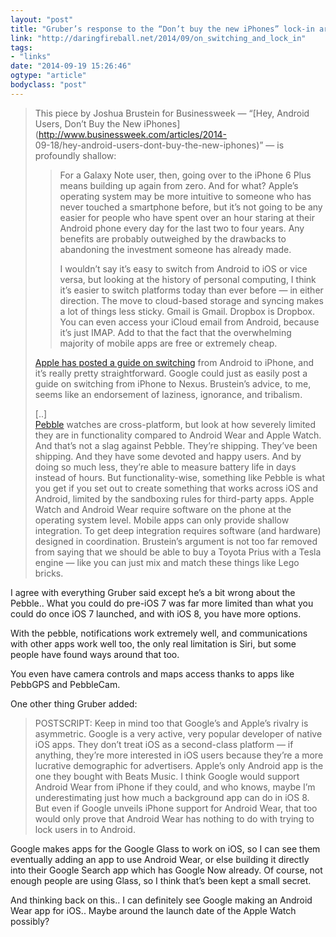 ```yaml
---
layout: "post"
title: "Gruber’s response to the “Don’t buy the new iPhones” lock-in article"
link: "http://daringfireball.net/2014/09/on_switching_and_lock_in"
tags: 
- "links"
date: "2014-09-19 15:26:46"
ogtype: "article"
bodyclass: "post"
---
```


> This piece by Joshua Brustein for Businessweek — “[Hey, Android Users, Don’t Buy the New iPhones](http://www.businessweek.com/articles/2014-<br />
>   09-18/hey-android-users-dont-buy-the-new-iphones)” — is profoundly shallow:
> 
> > For a Galaxy Note user, then, going over to the iPhone 6 Plus means building up again from zero. And for what? Apple’s operating system may be more intuitive to someone who has never touched a smartphone before, but it’s not going to be any easier for people who have spent over an hour staring at their Android phone every day for the last two to four years. Any benefits are probably outweighed by the drawbacks to abandoning the investment someone has already made.
> > 
> >  I wouldn’t say it’s easy to switch from Android to iOS or vice versa, but looking at the history of personal computing, I think it’s easier to switch platforms today than ever before — in either direction. The move to cloud-based storage and syncing makes a lot of things less sticky. Gmail is Gmail. Dropbox is Dropbox. You can even access your iCloud email from Android, because it’s just IMAP. Add to that the fact that the overwhelming majority of mobile apps are free or extremely cheap.
> 
> [Apple has posted a guide on switching](http://support.apple.com/kb/HT6407?viewlocale=en_US&locale=en_US) from Android to iPhone, and it’s really pretty straightforward. Google could just as easily post a guide on switching from iPhone to Nexus. Brustein’s advice, to me, seems like an endorsement of laziness, ignorance, and tribalism.
> 
>  [..]  
> [Pebble](https://getpebble.com/) watches are cross-platform, but look at how severely limited they are in functionality compared to Android Wear and Apple Watch. And that’s not a slag against Pebble. They’re shipping. They’ve been shipping. And they have some devoted and happy users. And by doing so much less, they’re able to measure battery life in days instead of hours. But functionality-wise, something like Pebble is what you get if you set out to create something that works across iOS and Android, limited by the sandboxing rules for third-party apps. Apple Watch and Android Wear require software on the phone at the operating system level. Mobile apps can only provide shallow integration. To get deep integration requires software (and hardware) designed in coordination. Brustein’s argument is not too far removed from saying that we should be able to buy a Toyota Prius with a Tesla engine — like you can just mix and match these things like Lego bricks.

I agree with everything Gruber said except he’s a bit wrong about the Pebble.. What you could do pre-iOS 7 was far more limited than what you could do once iOS 7 launched, and with iOS 8, you have more options.

With the pebble, notifications work extremely well, and communications with other apps work well too, the only real limitation is Siri, but some people have found ways around that too.

You even have camera controls and maps access thanks to apps like PebbGPS and PebbleCam.

One other thing Gruber added:

> POSTSCRIPT: Keep in mind too that Google’s and Apple’s rivalry is asymmetric. Google is a very active, very popular developer of native iOS apps. They don’t treat iOS as a second-class platform — if anything, they’re more interested in iOS users because they’re a more lucrative demographic for advertisers. Apple’s only Android app is the one they bought with Beats Music. I think Google would support Android Wear from iPhone if they could, and who knows, maybe I’m underestimating just how much a background app can do in iOS 8. But even if Google unveils iPhone support for Android Wear, that too would only prove that Android Wear has nothing to do with trying to lock users in to Android.

Google makes apps for the Google Glass to work on iOS, so I can see them eventually adding an app to use Android Wear, or else building it directly into their Google Search app which has Google Now already. Of course, not enough people are using Glass, so I think that’s been kept a small secret.

And thinking back on this.. I can definitely see Google making an Android Wear app for iOS.. Maybe around the launch date of the Apple Watch possibly?
